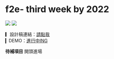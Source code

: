 # f2e- third week by 2022

![](https://img.shields.io/badge/3.2.41-Vue-brightgreen) 
![](https://img.shields.io/badge/3.1.8-Vite-green)

▎設計稿連結：[請點我](https://www.figma.com/file/zgXOP0rV1JOqsrtNrOCLND/%E5%B0%8F%E8%8F%9C_WEEK3?node-id=0%3A1&t=pawKHYyvjFEmR7uG-0) <br>
▎DEMO：[進行中ING](https://3q-cindy.github.io/F2e_2022_3week/)


**待補項目**
開頭進場
